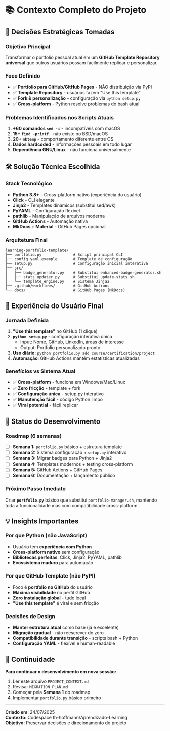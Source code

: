 # 📚 Contexto Completo do Projeto

## 🎯 Decisões Estratégicas Tomadas

### **Objetivo Principal**
Transformar o portfolio pessoal atual em um **GitHub Template Repository universal** que outros usuários possam facilmente replicar e personalizar.

### **Foco Definido**
- ✅ **Portfolio para GitHub/GitHub Pages** - NÃO distribuição via PyPI
- ✅ **Template Repository** - usuários fazem "Use this template" 
- ✅ **Fork & personalização** - configuração via `python setup.py`
- ✅ **Cross-platform** - Python resolve problemas do bash atual

### **Problemas Identificados nos Scripts Atuais**
1. **+60 comandos `sed -i`** - incompatíveis com macOS
2. **15+ `find -printf`** - não existe no BSD/macOS
3. **20+ `mktemp`** - comportamento diferente entre OS
4. **Dados hardcoded** - informações pessoais em todo lugar
5. **Dependência GNU/Linux** - não funciona universalmente

## 🛠️ Solução Técnica Escolhida

### **Stack Tecnológico**
- **Python 3.8+** - Cross-platform nativo (experiência do usuário)
- **Click** - CLI elegante
- **Jinja2** - Templates dinâmicos (substitui sed/awk)
- **PyYAML** - Configuração flexível
- **pathlib** - Manipulação de arquivos moderna
- **GitHub Actions** - Automação nativa
- **MkDocs + Material** - GitHub Pages opcional

### **Arquitetura Final**
```
learning-portfolio-template/
├── portfolio.py              # Script principal CLI
├── config.yaml.example       # Template de configuração
├── setup.py                  # Configuração inicial interativa
├── src/
│   ├── badge_generator.py    # Substitui enhanced-badge-generator.sh
│   ├── stats_updater.py      # Substitui update-stats.sh
│   └── template_engine.py    # Sistema Jinja2
├── .github/workflows/        # GitHub Actions
└── docs/                     # GitHub Pages (MkDocs)
```

## 🎯 Experiência do Usuário Final

### **Jornada Definida**
1. **"Use this template"** no GitHub (1 clique)
2. **`python setup.py`** - configuração interativa única
   - Input: Nome, GitHub, LinkedIn, áreas de interesse
   - Output: Portfolio personalizado pronto
3. **Uso diário**: `python portfolio.py add course/certification/project`
4. **Automação**: GitHub Actions mantém estatísticas atualizadas

### **Benefícios vs Sistema Atual**
- ✅ **Cross-platform** - funciona em Windows/Mac/Linux
- ✅ **Zero fricção** - template + fork
- ✅ **Configuração única** - setup.py interativo
- ✅ **Manutenção fácil** - código Python limpo
- ✅ **Viral potential** - fácil replicar

## 🚀 Status do Desenvolvimento

### **Roadmap (6 semanas)**
- [ ] **Semana 1:** `portfolio.py` básico + estrutura template
- [ ] **Semana 2:** Sistema configuração + `setup.py` interativo  
- [ ] **Semana 3:** Migrar badges para Python + Jinja2
- [ ] **Semana 4:** Templates modernos + testing cross-platform
- [ ] **Semana 5:** GitHub Actions + GitHub Pages
- [ ] **Semana 6:** Documentação + lançamento público

### **Próximo Passo Imediato**
Criar **`portfolio.py`** básico que substitui `portfolio-manager.sh`, mantendo toda a funcionalidade mas com compatibilidade cross-platform.

## 💡 Insights Importantes

### **Por que Python (não JavaScript)**
- Usuário tem **experiência com Python**
- **Cross-platform nativo** sem configuração
- **Bibliotecas perfeitas**: Click, Jinja2, PyYAML, pathlib
- **Ecossistema maduro** para automação

### **Por que GitHub Template (não PyPI)**
- Foco é **portfolio no GitHub** do usuário
- **Máxima visibilidade** no perfil GitHub
- **Zero instalação global** - tudo local
- **"Use this template"** é viral e sem fricção

### **Decisões de Design**
- **Manter estrutura atual** como base (já é excelente)
- **Migração gradual** - não reescrever do zero
- **Compatibilidade durante transição** - scripts bash + Python
- **Configuração YAML** - flexível e human-readable

## 🔄 Continuidade

**Para continuar o desenvolvimento em nova sessão:**
1. Ler este arquivo `PROJECT_CONTEXT.md`
2. Revisar `MIGRATION_PLAN.md` 
3. Começar pela **Semana 1** do roadmap
4. Implementar `portfolio.py` básico primeiro

---
**Criado em**: 24/07/2025  
**Contexto**: Codespace th-hoffmann/Aprendizado-Learning  
**Objetivo**: Preservar decisões e direcionamento do projeto
